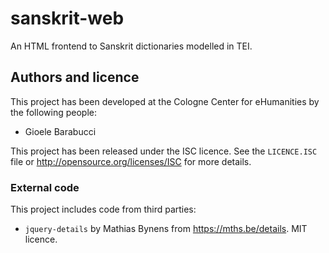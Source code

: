 sanskrit-web
============

An HTML frontend to Sanskrit dictionaries modelled in TEI.

Authors and licence
-------------------

This project has been developed at the Cologne Center for eHumanities
by the following people:

* Gioele Barabucci

This project has been released under the ISC licence. See the `LICENCE.ISC` file or
<http://opensource.org/licenses/ISC> for more details.

### External code

This project includes code from third parties:

* `jquery-details` by Mathias Bynens from <https://mths.be/details>. MIT licence.
